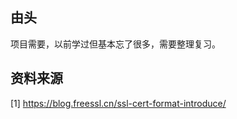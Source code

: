 

## 由头

项目需要，以前学过但基本忘了很多，需要整理复习。


## 资料来源

[1] https://blog.freessl.cn/ssl-cert-format-introduce/








